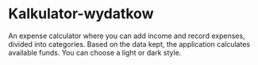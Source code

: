 # Kalkulator-wydatkow

An expense calculator where you can add income and record expenses, divided into categories. Based on the data kept, the application calculates available funds. You can choose a light or dark style.
